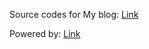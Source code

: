 Source codes for My blog: [Link](https://duemoo.github.io/)

Powered by: [Link](https://isme2n.github.io/)
